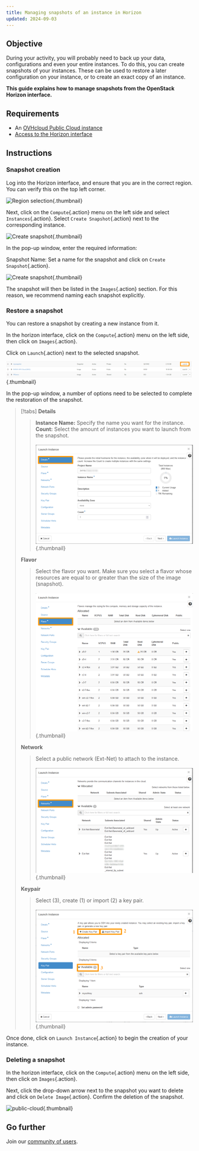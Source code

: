 ```yaml
---
title: Managing snapshots of an instance in Horizon
updated: 2024-09-03
---
```


## Objective

During your activity, you will probably need to back up your data, configurations and even your entire instances. To do this, you can create snapshots of your instances. These can be used to restore a later configuration on your instance, or to create an exact copy of an instance.

**This guide explains how to manage snapshots from the OpenStack Horizon interface.**

## Requirements

- An [OVHcloud Public Cloud instance](/pages/public_cloud/compute/public-cloud-first-steps#create-instance) 
- [Access to the Horizon interface](/pages/public_cloud/compute/introducing_horizon)

## Instructions

### Snapshot creation

Log into the Horizon interface, and ensure that you are in the correct region. You can verify this on the top left corner.

![Region selection](images/region2021.png){.thumbnail}

Next, click on the `Compute`{.action} menu on the left side and select `Instances`{.action}. Select `Create Snapshot`{.action} next to the corresponding instance.

![Create snapshot](images/createsnapshot.png){.thumbnail}

In the pop-up window, enter the required information:

Snapshot Name: Set a name for the snapshot and click on `Create Snapshot`{.action}.

![Create snapshot](images/createsnapshot2.png){.thumbnail}

The snapshot will then be listed in the `Images`{.action} section. For this reason, we recommend naming each snapshot explicitly.

### Restore a snapshot

You can restore a snapshot by creating a new instance from it.

In the horizon interface, click on the `Compute`{.action} menu on the left side, then click on `Images`{.action}.

Click on `Launch`{.action} next to the selected snapshot.

![restore snapshot](images/restoresnapshot.png){.thumbnail}

In the pop-up window, a number of options need to be selected to complete the restoration of the snapshot.

> [!tabs]
> **Details**
>>
>> **Instance Name:** Specify the name you want for the instance.<br>
>> **Count:** Select the amount of instances you want to launch from the snapshot.<br><br>
>>![snapshot](images/restoresnapshot1.png){.thumbnail}<br>
>>
> **Flavor**
>>
>> Select the flavor you want. Make sure you select a flavor whose resources are equal to or greater than the size of the image (snapshot).<br><br>
>>![network](images/restoresnapshot2.png){.thumbnail}<br>
>>
> **Network**
>>
>> Select a public network (Ext-Net) to attach to the instance.<br><br>
>>![network](images/restoresnapshot3.png){.thumbnail}<br>
>>
> **Keypair**
>>
>> Select (3), create (1) or import (2) a key pair.<br><br>
>>![network](images/restoresnapshot4.png){.thumbnail}<br>
>>

Once done, click on `Launch Instance`{.action} to begin the creation of your instance.

### Deleting a snapshot

In the horizon interface, click on the `Compute`{.action} menu on the left side, then click on `Images`{.action}.

Next, click the drop-down arrow next to the snapshot you want to delete and click on `Delete Image`{.action}. Confirm the deletion of the snapshot.

![public-cloud](images/deletesnapshot.png){.thumbnail}

## Go further

Join our [community of users](/links/community).